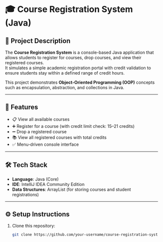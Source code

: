# 🎓 Course Registration System (Java)

## 📌 Project Description
The **Course Registration System** is a console-based Java application that allows students to register for courses, drop courses, and view their registered courses.  
It simulates a simple academic registration portal with credit validation to ensure students stay within a defined range of credit hours.

This project demonstrates **Object-Oriented Programming (OOP)** concepts such as encapsulation, abstraction, and collections in Java.

---

## 🚀 Features
- 📋 View all available courses
- ➕ Register for a course (with credit limit check: 15–21 credits)
- ➖ Drop a registered course
- 📚 View all registered courses with total credits
- ✅ Menu-driven console interface

---

## 🛠 Tech Stack
- **Language**: Java (Core)
- **IDE**: IntelliJ IDEA Community Edition
- **Data Structures**: ArrayList (for storing courses and student registrations)

---

## ⚙️ Setup Instructions
1. Clone this repository:
   ```bash
   git clone https://github.com/your-username/course-registration-system.git
